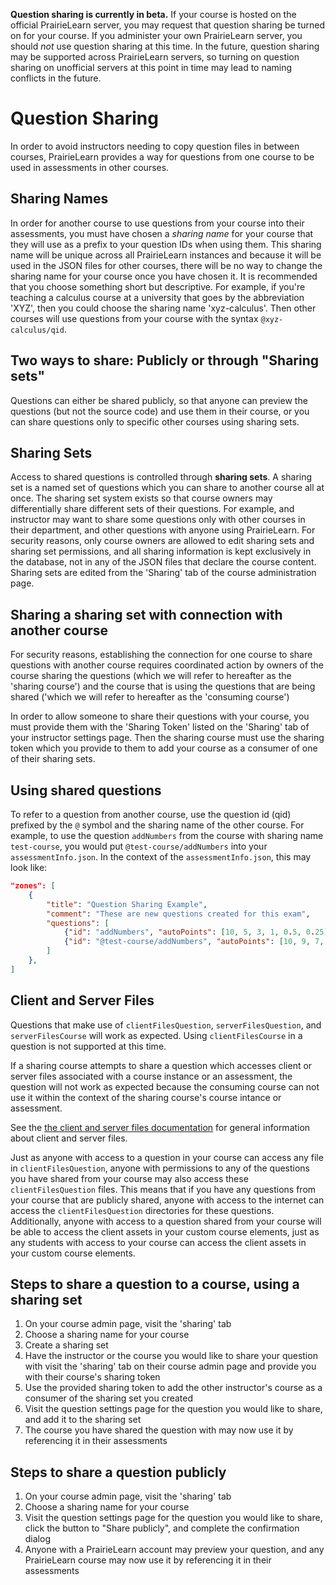 **Question sharing is currently in beta.** If your course is hosted on the official PrairieLearn server, you may request that question sharing be turned on for your course. If you administer your own PrairieLearn server, you should _not_ use question sharing at this time. In the future, question sharing may be supported across PrairieLearn servers, so turning on question sharing on unofficial servers at this point in time may lead to naming conflicts in the future.

# Question Sharing

In order to avoid instructors needing to copy question files in between courses, PrairieLearn provides a way for questions from one course to be used in assessments in other courses.

## Sharing Names

In order for another course to use questions from your course into their assessments, you must have chosen a _sharing name_ for your course that they will use as a prefix to your question IDs when using them. This sharing name will be unique across all PrairieLearn instances and because it will be used in the JSON files for other courses, there will be no way to change the sharing name for your course once you have chosen it. It is recommended that you choose something short but descriptive. For example, if you're teaching a calculus course at a university that goes by the abbreviation 'XYZ', then you could choose the sharing name 'xyz-calculus'. Then other courses will use questions from your course with the syntax `@xyz-calculus/qid`.

## Two ways to share: Publicly or through "Sharing sets"

Questions can either be shared publicly, so that anyone can preview the questions (but not the source code) and use them in their course, or you can share questions only to specific other courses using sharing sets.

## Sharing Sets

Access to shared questions is controlled through **sharing sets**. A sharing set is a named set of questions which you can share to another course all at once. The sharing set system exists so that course owners may differentially share different sets of their questions. For example, and instructor may want to share some questions only with other courses in their department, and other questions with anyone using PrairieLearn. For security reasons, only course owners are allowed to edit sharing sets and sharing set permissions, and all sharing information is kept exclusively in the database, not in any of the JSON files that declare the course content. Sharing sets are edited from the 'Sharing' tab of the course administration page.

## Sharing a sharing set with connection with another course

For security reasons, establishing the connection for one course to share questions with another course requires coordinated action by owners of the course sharing the questions (which we will refer to hereafter as the 'sharing course') and the course that is using the questions that are being shared ('which we will refer to hereafter as the 'consuming course')

In order to allow someone to share their questions with your course, you must provide them with the 'Sharing Token' listed on the 'Sharing' tab of your instructor settings page. Then the sharing course must use the sharing token which you provide to them to add your course as a consumer of one of their sharing sets.

## Using shared questions

To refer to a question from another course, use the question id (qid) prefixed by the `@` symbol and the sharing name of the other course. For example, to use the question `addNumbers` from the course with sharing name `test-course`, you would put `@test-course/addNumbers` into your `assessmentInfo.json`. In the context of the `assessmentInfo.json`, this may look like:

```json
"zones": [
    {
        "title": "Question Sharing Example",
        "comment": "These are new questions created for this exam",
        "questions": [
            {"id": "addNumbers", "autoPoints": [10, 5, 3, 1, 0.5, 0.25]},
            {"id": "@test-course/addNumbers", "autoPoints": [10, 9, 7, 5]}
        ]
    },
]
```

## Client and Server Files

Questions that make use of `clientFilesQuestion`, `serverFilesQuestion`, and `serverFilesCourse` will work as expected. Using `clientFilesCourse` in a question is not supported at this time.

If a sharing course attempts to share a question which accesses client or server files associated with a course instance or an assessment, the question will not work as expected because the consuming course can not use it within the context of the sharing course's course intance or assessment.

See the [the client and server files documentation](clientServerFiles.md) for general information about client and server files.

Just as anyone with access to a question in your course can access any file in `clientFilesQuestion`, anyone with permissions to any of the questions you have shared from your course may also access these `clientFilesQuestion` files. This means that if you have any questions from your course that are publicly shared, anyone with access to the internet can access the `clientFilesQuestion` directories for these questions. Additionally, anyone with access to a question shared from your course will be able to access the client assets in your custom course elements, just as any students with access to your course can access the client assets in your custom course elements.

## Steps to share a question to a course, using a sharing set

1. On your course admin page, visit the 'sharing' tab
2. Choose a sharing name for your course
3. Create a sharing set
4. Have the instructor or the course you would like to share your question with visit the 'sharing' tab on their course admin page and provide you with their course's sharing token
5. Use the provided sharing token to add the other instructor's course as a consumer of the sharing set you created
6. Visit the question settings page for the question you would like to share, and add it to the sharing set
7. The course you have shared the question with may now use it by referencing it in their assessments

## Steps to share a question publicly

1. On your course admin page, visit the 'sharing' tab
2. Choose a sharing name for your course
3. Visit the question settings page for the question you would like to share, click the button to "Share publicly", and complete the confirmation dialog
4. Anyone with a PrairieLearn account may preview your question, and any PrairieLearn course may now use it by referencing it in their assessments
